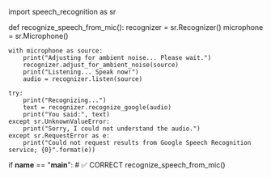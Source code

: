 import speech_recognition as sr

def recognize_speech_from_mic():
    recognizer = sr.Recognizer()
    microphone = sr.Microphone()

    with microphone as source:
        print("Adjusting for ambient noise... Please wait.")
        recognizer.adjust_for_ambient_noise(source)
        print("Listening... Speak now!")
        audio = recognizer.listen(source)

    try:
        print("Recognizing...")
        text = recognizer.recognize_google(audio)
        print("You said:", text)
    except sr.UnknownValueError:
        print("Sorry, I could not understand the audio.")
    except sr.RequestError as e:
        print("Could not request results from Google Speech Recognition service; {0}".format(e))
if __name__ == "__main__":  # ✅ CORRECT
    recognize_speech_from_mic()
